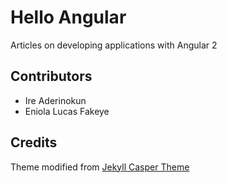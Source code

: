 # Hello Angular 

Articles on developing applications with Angular 2

## Contributors 

- Ire Aderinokun
- Eniola Lucas Fakeye


## Credits

Theme modified from [Jekyll Casper Theme](https://github.com/hugocarreira/jekyll-theme-casper/issues)
